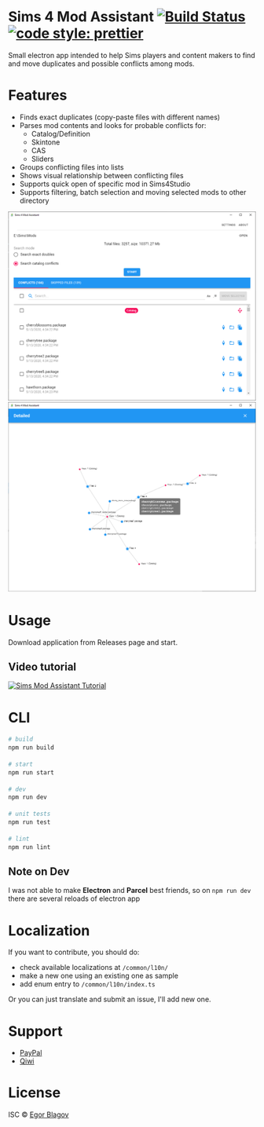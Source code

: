 # Sims 4 Mod Assistant [![Build Status](https://travis-ci.org/EgorBlagov/sims-mod-assistant.svg?branch=master)](https://travis-ci.org/EgorBlagov/sims-mod-assistant) [![code style: prettier](https://img.shields.io/badge/code_style-prettier-ff69b4.svg)](https://github.com/prettier/prettier)

Small electron app intended to help Sims players and content makers to find and move duplicates and possible conflicts among mods.

# Features

-   Finds exact duplicates (copy-paste files with different names)
-   Parses mod contents and looks for probable conflicts for:
    -   Catalog/Definition
    -   Skintone
    -   CAS
    -   Sliders
-   Groups conflicting files into lists
-   Shows visual relationship between conflicting files
-   Supports quick open of specific mod in Sims4Studio
-   Supports filtering, batch selection and moving selected mods to other directory

![Main view](/assets/screenshot-1.png?raw=true)
![Graph viewer](/assets/screenshot-2.png?raw=true)

# Usage

Download application from Releases page and start.

## Video tutorial

[![Sims Mod Assistant Tutorial](https://img.youtube.com/vi/m-VSYq3zcdg/0.jpg)](https://youtu.be/m-VSYq3zcdg "Sims Mod Assistant Tutorial")

# CLI

```bash
# build
npm run build

# start
npm run start

# dev
npm run dev

# unit tests
npm run test

# lint
npm run lint
```

## Note on Dev

I was not able to make **Electron** and **Parcel** best friends, so on `npm run dev` there are several reloads of electron app

# Localization

If you want to contribute, you should do:

-   check available localizations at `/common/l10n/`
-   make a new one using an existing one as sample
-   add enum entry to `/common/l10n/index.ts`

Or you can just translate and submit an issue, I'll add new one.

# Support

-   [PayPal](https://www.paypal.com/paypalme/emblagov)
-   [Qiwi](https://qiwi.com/n/STRAL577)

# License

ISC © [Egor Blagov](https://github.com/EgorBlagov)

